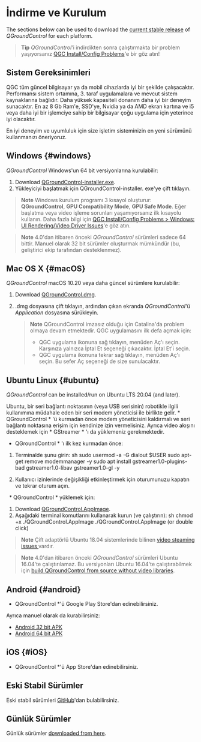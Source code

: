 # İndirme ve Kurulum

The sections below can be used to download the [current stable release](../releases/release_notes.md) of *QGroundControl* for each platform.

> **Tip** *QGroundControl*'i indirdikten sonra çalıştırmakta bir problem yaşıyorsanız [QGC Install/Config Problems](../Support/troubleshooting_qgc.md)'e bir göz atın!

## Sistem Gereksinimleri

QGC tüm güncel bilgisayar ya da mobil cihazlarda iyi bir şekilde çalışacaktır. Performansı sistem ortamına, 3. taraf uygulamalara ve mevcut sistem kaynaklarına bağlıdır. Daha yüksek kapasiteli donanım daha iyi bir deneyim sunacaktır. En az 8 Gb Ram'e, SSD'ye, Nvidia ya da AMD ekran kartına ve i5 veya daha iyi bir işlemciye sahip bir bilgisayar çoğu uygulama için yeterince iyi olacaktır.

En iyi deneyim ve uyumluluk için size işletim sisteminizin en yeni sürümünü kullanmanızı öneriyoruz.

## Windows {#windows}

*QGroundControl* Windows'un 64 bit versiyonlarına kurulabilir:

1. Download [QGroundControl-installer.exe](https://d176tv9ibo4jno.cloudfront.net/latest/QGroundControl-installer.exe).
2. Yükleyiciyi başlatmak için QGroundControl-installer. exe'ye çift tıklayın.

> **Note** Windows kurulum programı 3 kısayol oluşturur: **QGroundControl**, **GPU Compatibility Mode**, **GPU Safe Mode**. Eğer başlatma veya video işleme sorunları yaşamıyorsanız ilk kısayolu kullanın. Daha fazla bilgi için [QGC Install/Config Problems > Windows: UI Rendering/Video Driver Issues](../Support/troubleshooting_qgc.md#opengl_troubleshooting)'e göz atın.

<span></span>

> **Note** 4.0'dan itibaren önceki *QGroundControl* sürümleri sadece 64 bittir. Manuel olarak 32 bit sürümler oluşturmak mümkündür (bu, geliştirici ekip tarafından desteklenmez).

## Mac OS X {#macOS}

*QGroundControl* macOS 10.20 veya daha güncel sürümlere kurulabilir:

1. Download [QGroundControl.dmg](https://d176tv9ibo4jno.cloudfront.net/latest/QGroundControl.dmg).
2. .dmg dosyasına çift tıklayın, ardından çıkan ekranda *QGroundControl*'ü *Application* dosyasına sürükleyin.
    
    > **Note** QGroundControl imzasız olduğu için Catalina'da problem olmaya devam etmektedir. QGC uygulamasını ilk defa açmak için:
    > 
    > * QGC uygulama ikonuna sağ tıklayın, menüden Aç'ı seçin. Karşınıza yalnızca İptal Et seçeneği çıkacaktır. İptal Et'i seçin.
    > * QGC uygulama ikonuna tekrar sağ tıklayın, menüden Aç'ı seçin. Bu sefer Aç seçeneği de size sunulacaktır.

## Ubuntu Linux {#ubuntu}

*QGroundControl* can be installed/run on Ubuntu LTS 20.04 (and later).

Ubuntu, bir seri bağlantı noktasının (veya USB serisinin) robotikle ilgili kullanımına müdahale eden bir seri modem yöneticisi ile birlikte gelir. * QGroundControl * 'ü kurmadan önce modem yöneticisini kaldırmalı ve seri bağlantı noktasına erişim için kendinize izin vermelisiniz. Ayrıca video akışını desteklemek için * GStreamer * 'ı da yüklemeniz gerekmektedir.

* QGroundControl * 'ı ilk kez kurmadan önce:

1. Terminalde şunu girin: 
        sh
        sudo usermod -a -G dialout $USER
        sudo apt-get remove modemmanager -y
        sudo apt install gstreamer1.0-plugins-bad gstreamer1.0-libav gstreamer1.0-gl -y

2. Kullanıcı izinlerinde değişikliği etkinleştirmek için oturumunuzu kapatın ve tekrar oturum açın.

&nbsp; * QGroundControl * yüklemek için:

1. Download [QGroundControl.AppImage](https://d176tv9ibo4jno.cloudfront.net/latest/QGroundControl.AppImage).
2. Aşağıdaki terminal komutlarını kullanarak kurun (ve çalıştırın): 
        sh
        chmod +x ./QGroundControl.AppImage
        ./QGroundControl.AppImage  (or double click)

> **Note** Çift adaptörlü Ubuntu 18.04 sistemlerinde bilinen [ video steaming issues ](../Support/troubleshooting_qgc.md#dual_vga) vardır.

<span></span>

> **Note** 4.0'dan itibaren önceki *QGroundControl* sürümleri Ubuntu 16.04'te çalıştırılamaz. Bu versiyonları Ubuntu 16.04'te çalıştırabilmek için [build QGroundControl from source without video libraries](https://dev.qgroundcontrol.com/en/getting_started/).

## Android {#android}

* QGroundControl *'ü Google Play Store'dan edinebilirsiniz.

Ayrıca manuel olarak da kurabilirsiniz:

* [Android 32 bit APK](https://qgroundcontrol.s3-us-west-2.amazonaws.com/latest/QGroundControl32.apk)
* [Android 64 bit APK](https://qgroundcontrol.s3-us-west-2.amazonaws.com/latest/QGroundControl64.apk)

## iOS {#iOS}

* QGroundControl *'ü App Store'dan edinebilirsiniz.

## Eski Stabil Sürümler

Eski stabil sürümleri <a href="https://github.com/mavlink/qgroundcontrol/releases/" target="_blank">GitHub</a>'dan bulabilirsiniz.

## Günlük Sürümler

Günlük sürümler [downloaded from here](../releases/daily_builds.md).
